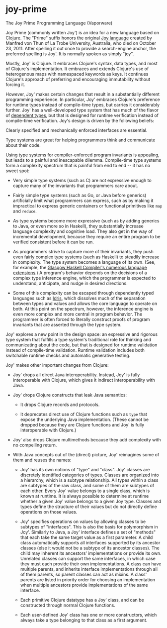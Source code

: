# joy-prime
The Joy Prime Programming Language (Vaporware)

Joy Prime (commonly written Joy') is an idea for a new language based on Clojure.
The "Prime" suffix honors the original [Joy language](https://en.wikipedia.org/wiki/Joy_(programming_language))
created by Manfred von Thun of La Trobe University, Australia, who died on October 23, 2011. After spelling it out
once to provide a search-engine anchor, the preferred spelling is Joy'. It is normally spoken as simply "joy".

Mostly, Joy' is Clojure. It embraces Clojure's syntax, data types, and most of Clojure's implementation.
It embraces and extends Clojure's use of heterogenous maps with namespaced keywords as keys. It continues 
Clojure's approach of preferring and encouraging immutability without forcing it.
 
However, Joy' makes certain changes that result in a substantially different programming experience.
In particular, Joy' embraces Clojure's preference for runtime types instead of compile-time types,
but carries it considerably further. Joy' has a well-developed type system that has
much of the flavor of [dependent types](https://en.wikipedia.org/wiki/Dependent_types),
but that is designed for runtime verification instead of compile-time verification.
Joy's design is driven by the following beliefs:

Clearly specified and mechanically enforced interfaces are essential.

Type systems are great for helping programmers think and communicate about their code.

Using type systems for compiler-enforced program invariants is appealing, but
leads to a painful and inescapable dilemma. Compile-time type systems form a complexity
spectrum that is painful from end to end -- it has no sweet spot:
  
* Very simple type systems (such as C) are not expressive enough to capture
  many of the invariants that programmers care about.
  
* Fairly simple type systems (such as Go, or Java before generics)
  artificially limit what programmers can express, such as by making it impractical to express
  generic containers or functional primitives like `map` and `reduce`.
    
* As type systems become more expressive (such as by adding generics to Java, or even more so in Haskell),
  they substantially increase language complexity and cognitive load. They also get in the way of 
  incremental development, because they require an entire program to be verified consistent before
  it can be run.
    
* As programmers strive to capture more of their invariants, they push even fairly complex type systems 
  (such as Haskell) to steadily increase in complexity. The type system becomes a language of its own.
  (See, for example, the [Glasgow Haskell Compiler's numerous language extensions](https://downloads.haskell.org/~ghc/8.2.1/docs/html/users_guide/glasgow_exts.html).)
  A program's behavior depends on the decisions of a complex type inference engine, which the programmer
  is expected to understand, anticipate, and nudge in desired directions.  
    
* Some of this complexity can be escaped through dependently typed languages such as [Idris](https://www.idris-lang.org/),
  which dissolves much of the separation between types and values and allows the core language to operate on both.
  At this point on the spectrum, however, the inference engine is even more complex and more central in program
  behavior. The programmer is often forced to literally construct proofs of program invariants that are asserted
  through the type system.
  
Joy' explores a new point in the design space: an expressive and rigorous type system that fulfills
a type system's traditional role for thinking and communicating about the code, but that is designed 
for runtime validation instead of compile-time validation. Runtime validation includes both 
switchable runtime checks and automatic generative testing.

Joy' makes other important changes from Clojure: 

* Joy' drops all direct Java interoperability. Instead, Joy' is fully interoperable with Clojure,
  which gives it indirect interoperability with Java.
  
* Joy' drops Clojure constructs that leak Java semantics:

  * It drops Clojure records and protocols.

  * It deprecates direct use of Clojure functions such as `type` that expose the underlying Java 
    implementation. (These cannot be dropped because they are Clojure functions and Joy' is fully
    interoperable with Clojure.)
    
* Joy' also drops Clojure multimethods because they add complexity with no compelling return.

* With Java concepts out of the (direct) picture, Joy' reimagines some of them and reuses the names:

  * Joy' has its own notions of "type" and "class". Joy' classes are discretely identified categories of types. 
    Classes are organized into a hierarchy, which is a subtype relationship. All types within a class 
    are subtypes of the raw class, and some of them are subtypes of each other. Every Joy' value belongs to
    a single class, which is known at runtime. It is always possible to determine at runtime whether a given
    Joy' value belongs to a given Joy type. Classes and types define the structure of their values but
    do not directly define operations on those values.
    
  * Joy' specifies operations on values by allowing classes to be subtypes of "interfaces".
    This is also the basis for polymorphism in Joy'.
    Similarly to Java, a Joy' interface defines a set of "methods" that each take the same target value
    as a first parameter. A child class automatically supports all interfaces supported by its ancestor
    classes (else it would not be a subtype of its ancestor classes). The child may inherent its ancestors'
    implementations or provide its own. Unrelated classes can support the same interfaces, in which case they must
    each provide their own implementations. A class can have multiple parents, and inherits
    interface implementations through all of them parents, so parent classes can act as mixins. 
    A class' parents are listed in priority order for choosing an implementation when multiple ancestors provide
    implementations of the same interface.
    
  * Each primitive Clojure datatype has a Joy' class, and can be constructed through normal Clojure functions.
  
  * Each user-defined Joy' class has one or more constructors, which always take a type belonging to
    that class as a first argument.


